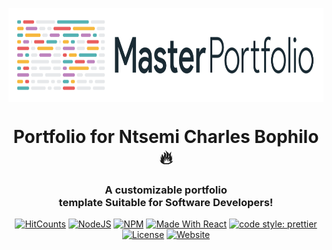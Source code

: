 <p align="center"> 
    <img src="images/masterportfolio-banner-light.png" align="center" height="150"></img>
</p>

<h1 align="center"> Portfolio for Ntsemi Charles Bophilo🔥 </h1> 
<h3 align="center"> A customizable portfolio <br /> template Suitable for Software Developers! </h3>

<p align="center">
  <a href="http://hits.dwyl.com/bophelo99/masterPortfolio"><img alt="HitCounts" src="http://hits.dwyl.com/bophelo99/masterPortfolio.svg" /></a>
  <a href="https://nodejs.org/en/blog/release/v20.11.1"><img alt="NodeJS" src="https://img.shields.io/badge/node-20.11.1-important?style=flat-square" /></a>
  <a href="https://www.npmjs.com/package/npm/v/10.2.4"><img alt="NPM" src="https://img.shields.io/badge/npm-10.2.4-blueviolet?style=flat-square" /></a>
  <a href="https://reactjs.org/"><img alt="Made With React" src="https://img.shields.io/badge/made%20with-react-61DAFB?style=flat-square" /></a>
  <a href="https://github.com/prettier/prettier"><img alt="code style: prettier" src="https://img.shields.io/badge/code_style-prettier-ff69b4.svg?style=flat-square?style=flat-square" /></a>
  <br/>
  <a href="http://badges.mit-license.org/"><img alt="License" src="http://img.shields.io/:license-mit-blue.svg?style=flat-square?style=flat-square" /></a>
  <a href="http://badges.mit-license.org/"><img alt="Website" src="https://img.shields.io/badge/website-up-yellow?style=flat-square" /></a>
</p>
<!--<p align="center">If you want to discuss about something, you can ask on my <a href="https://discord.com/invite/GkcbM5bwZr">Discord Server</a>.</p> -->

<p align="center"> 
    <a href="https://bophelo99.github.io" target="_blank">
    <!--<img src="images/masterPortfolioThemes.png"></img> -->
  </a>
</p>